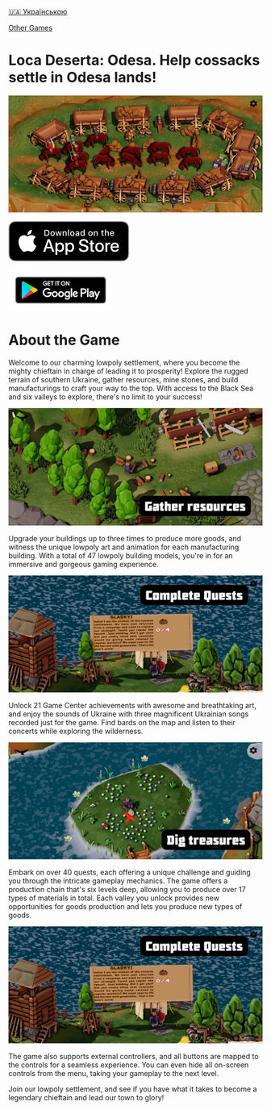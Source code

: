 [🇺🇦 Українською](./index_uk.md)

[Other Games](all_games.md)

# Loca Deserta: Odesa. Help cossacks settle in Odesa lands!

![cover.png](images/secret_place.jpg)

[![Download from the App Store](../images/appstore.svg)](https://apps.apple.com/app/loca-deserta-odesa/id6449617200)

[![Download from Google Play](../images/play_store_badge.png)](https://play.google.com/store/apps/details?id=com.dmytrogladkyi.SlobodaOdesa)

# About the Game

Welcome to our charming lowpoly settlement, where you become the mighty chieftain in charge of leading it to prosperity! Explore the rugged terrain of southern Ukraine, gather resources, mine stones, and build manufacturings to craft your way to the top. With access to the Black Sea and six valleys to explore, there's no limit to your success!

![gather.png](images/gather.png)


Upgrade your buildings up to three times to produce more goods, and witness the unique lowpoly art and animation for each manufacturing building. With a total of 47 lowpoly building models, you're in for an immersive and gorgeous gaming experience.

![quests.png](images/quests.png)

Unlock 21 Game Center achievements with awesome and breathtaking art, and enjoy the sounds of Ukraine with three magnificent Ukrainian songs recorded just for the game. Find bards on the map and listen to their concerts while exploring the wilderness.

![treasures.png](images/treasures.png)


Embark on over 40 quests, each offering a unique challenge and guiding you through the intricate gameplay mechanics. The game offers a production chain that's six levels deep, allowing you to produce over 17 types of materials in total. Each valley you unlock provides new opportunities for goods production and lets you produce new types of goods.

![quests.png](images/quests.png)


The game also supports external controllers, and all buttons are mapped to the controls for a seamless experience. You can even hide all on-screen controls from the menu, taking your gameplay to the next level.

Join our lowpoly settlement, and see if you have what it takes to become a legendary chieftain and lead our town to glory!